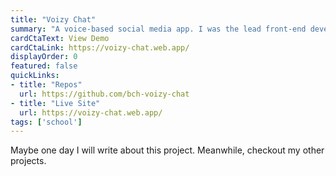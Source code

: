```yaml
---
title: "Voizy Chat"
summary: "A voice-based social media app. I was the lead front-end developer in a team of 3."
cardCtaText: View Demo
cardCtaLink: https://voizy-chat.web.app/
displayOrder: 0
featured: false
quickLinks:
- title: "Repos"
  url: https://github.com/bch-voizy-chat
- title: "Live Site"
  url: https://voizy-chat.web.app/
tags: ['school']
---
```

Maybe one day I will write about this project. Meanwhile, checkout my other projects.